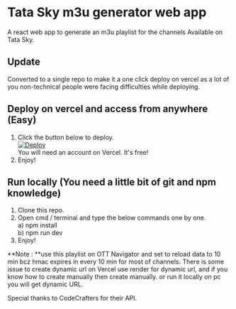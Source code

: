 # Tata Sky m3u generator web app
A react web app to generate an m3u playlist for the channels Available on Tata Sky.
## Update
Converted to a single repo to make it a one click deploy on vercel as a lot of you non-technical people were facing difficulties while deploying.
## Deploy on vercel and access from anywhere (Easy)
1) Click the button below to deploy.<br>
<a href="https://vercel.com/new/clone?repository-url=https://github.com/lalitjoshi06/tataplay_url.git"><img src="https://vercel.com/button" alt="Deploy"/></a><br>
You will need an account on Vercel. It's free!
2) Enjoy!
## Run locally (You need a little bit of git and npm knowledge)
1) Clone this repo.
2) Open cmd / terminal and type the below commands one by one.<br>
a) npm install<br>
b) npm run dev
3) Enjoy!

**Note : **use this playlist on OTT Navigator and set to reload data to 10 min bcz hmac expires in every 10 min for most of channels.
           There is some issue to create dynamic url on Vercel use render for dynamic url, and if you know how to create manually then create manually.
           or run it locally on pc you will get dynamic URL.
        
Special thanks to CodeCrafters for their API.

